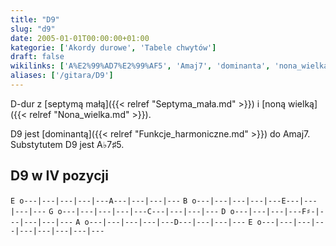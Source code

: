 ```yaml
---
title: "D9"
slug: "d9"
date: 2005-01-01T00:00:00+01:00
kategorie: ['Akordy durowe', 'Tabele chwytów']
draft: false
wikilinks: ['A%E2%99%AD7%E2%99%AF5', 'Amaj7', 'dominanta', 'nona_wielka', 'septyma_ma%C5%82a']
aliases: ['/gitara/D9']
---
```

D-dur z [septymą małą]({{< relref "Septyma_mała.md" >}}) i [noną
wielką]({{< relref "Nona_wielka.md" >}}).

D9 jest [dominantą]({{< relref "Funkcje_harmoniczne.md" >}}) do Amaj7<!-- link nie odnosił się do niczego: 'D9' ('content/książka/D9.md') links to 'Amaj7' ('content/książka/Amaj7.md') and that does not exist -->.
Substytutem D9 jest A♭7♯5<!-- link nie odnosił się do niczego: 'D9' ('content/książka/D9.md') links to 'A♭7♯5' ('content/książka/A♭7♯5.md') and that does not exist -->.

## D9 w IV pozycji

`E o---|---|---|---|---A---|---|---|---`
`B o---|---|---|---|---E---|---|---|---`
`G o---|---|---|---|---C---|---|---|---`
`D o---|---|---|---F♯-|---|---|---|---`
`A o---|---|---|---|---D---|---|---|---`
`E o---|---|---|---|---|---|---|---|---`


